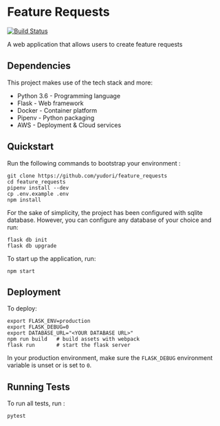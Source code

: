 Feature Requests
===============================

[![Build Status](https://travis-ci.org/yudori/feature-requests.svg?branch=master)](https://travis-ci.org/yudori/feature-requests)


A web application that allows users to create feature requests

Dependencies
------------

This project makes use of the tech stack and more:

 * Python 3.6 - Programming language
 * Flask - Web framework
 * Docker - Container platform
 * Pipenv - Python packaging
 * AWS - Deployment & Cloud services


Quickstart
----------

Run the following commands to bootstrap your environment :

    git clone https://github.com/yudori/feature_requests
    cd feature_requests
    pipenv install --dev
    cp .env.example .env
    npm install

For the sake of simplicity, the project has been configured with sqlite database. However, you can configure any database of your choice and run:

    flask db init
    flask db upgrade

To start up the application, run:

    npm start


Deployment
----------

To deploy:

    export FLASK_ENV=production
    export FLASK_DEBUG=0
    export DATABASE_URL="<YOUR DATABASE URL>"
    npm run build   # build assets with webpack
    flask run       # start the flask server

In your production environment, make sure the ``FLASK_DEBUG`` environment
variable is unset or is set to ``0``.


Running Tests
-------------

To run all tests, run :

    pytest

